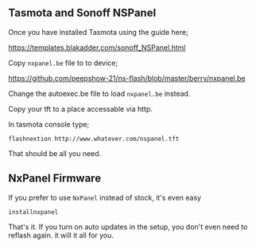 ## Tasmota and Sonoff NSPanel

Once you have installed Tasmota using the guide here;

https://templates.blakadder.com/sonoff_NSPanel.html

Copy `nxpanel.be` file to to device;

https://github.com/peepshow-21/ns-flash/blob/master/berry/nxpanel.be

Change the autoexec.be file to load `nxpanel.be` instead.

Copy your tft to a place accessable via http.

In tasmota console type;
```
flashnextion http://www.whatever.com/nspanel.tft
```

That should be all you need.

## NxPanel Firmware ##

If you prefer to use `NxPanel` instead of stock, it's even easy
```
installnxpanel
```

That's it. If you turn on auto updates in the setup, you don't even need to reflash again. it will it all for you.


